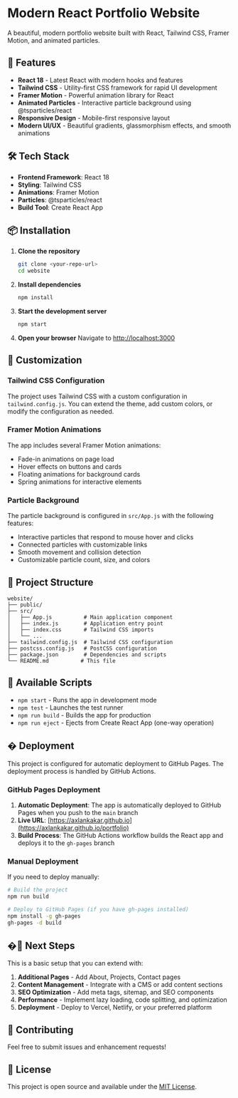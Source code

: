 # Modern React Portfolio Website

A beautiful, modern portfolio website built with React, Tailwind CSS, Framer Motion, and animated particles.

## 🚀 Features

- **React 18** - Latest React with modern hooks and features
- **Tailwind CSS** - Utility-first CSS framework for rapid UI development
- **Framer Motion** - Powerful animation library for React
- **Animated Particles** - Interactive particle background using @tsparticles/react
- **Responsive Design** - Mobile-first responsive layout
- **Modern UI/UX** - Beautiful gradients, glassmorphism effects, and smooth animations

## 🛠️ Tech Stack

- **Frontend Framework**: React 18
- **Styling**: Tailwind CSS
- **Animations**: Framer Motion
- **Particles**: @tsparticles/react
- **Build Tool**: Create React App

## 📦 Installation

1. **Clone the repository**
   ```bash
   git clone <your-repo-url>
   cd website
   ```

2. **Install dependencies**
   ```bash
   npm install
   ```

3. **Start the development server**
   ```bash
   npm start
   ```

4. **Open your browser**
   Navigate to [http://localhost:3000](http://localhost:3000)

## 🎨 Customization

### Tailwind CSS Configuration
The project uses Tailwind CSS with a custom configuration in `tailwind.config.js`. You can extend the theme, add custom colors, or modify the configuration as needed.

### Framer Motion Animations
The app includes several Framer Motion animations:
- Fade-in animations on page load
- Hover effects on buttons and cards
- Floating animations for background cards
- Spring animations for interactive elements

### Particle Background
The particle background is configured in `src/App.js` with the following features:
- Interactive particles that respond to mouse hover and clicks
- Connected particles with customizable links
- Smooth movement and collision detection
- Customizable particle count, size, and colors

## 📁 Project Structure

```
website/
├── public/
├── src/
│   ├── App.js          # Main application component
│   ├── index.js        # Application entry point
│   ├── index.css       # Tailwind CSS imports
│   └── ...
├── tailwind.config.js  # Tailwind CSS configuration
├── postcss.config.js   # PostCSS configuration
├── package.json        # Dependencies and scripts
└── README.md          # This file
```

## 🚀 Available Scripts

- `npm start` - Runs the app in development mode
- `npm test` - Launches the test runner
- `npm run build` - Builds the app for production
- `npm run eject` - Ejects from Create React App (one-way operation)

## � Deployment

This project is configured for automatic deployment to GitHub Pages. The deployment process is handled by GitHub Actions.

### GitHub Pages Deployment

1. **Automatic Deployment**: The app is automatically deployed to GitHub Pages when you push to the `main` branch
2. **Live URL**: [https://axlankakar.github.io](https://axlankakar.github.io/portfolio)
3. **Build Process**: The GitHub Actions workflow builds the React app and deploys it to the `gh-pages` branch

### Manual Deployment

If you need to deploy manually:

```bash
# Build the project
npm run build

# Deploy to GitHub Pages (if you have gh-pages installed)
npm install -g gh-pages
gh-pages -d build
```

## �🎯 Next Steps

This is a basic setup that you can extend with:

1. **Additional Pages** - Add About, Projects, Contact pages
2. **Content Management** - Integrate with a CMS or add content sections
3. **SEO Optimization** - Add meta tags, sitemap, and SEO components
4. **Performance** - Implement lazy loading, code splitting, and optimization
5. **Deployment** - Deploy to Vercel, Netlify, or your preferred platform

## 🤝 Contributing

Feel free to submit issues and enhancement requests!

## 📄 License

This project is open source and available under the [MIT License](LICENSE).

